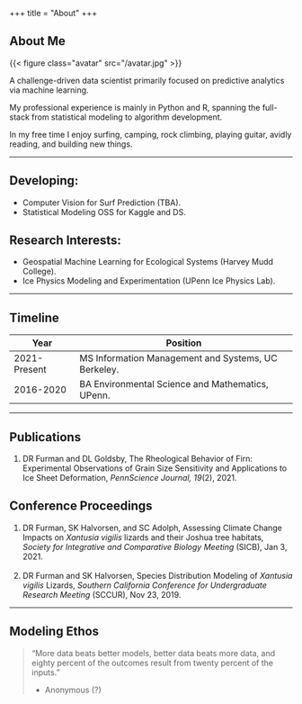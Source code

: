+++
title = "About"
+++

## About Me

{{< figure class="avatar" src="/avatar.jpg" >}}

A challenge-driven data scientist primarily focused on predictive analytics via machine learning.

My professional experience is mainly in Python and R, spanning the full-stack from statistical modeling to algorithm development.

In my free time I enjoy surfing, camping, rock climbing, playing guitar, avidly reading, and building new things.  

---

## Developing:

- Computer Vision for Surf Prediction (TBA).
- Statistical Modeling OSS for Kaggle and DS.

## Research Interests:

- Geospatial Machine Learning for Ecological Systems (Harvey Mudd College).
- Ice Physics Modeling and Experimentation (UPenn Ice Physics Lab).

---

## Timeline

Year | Position
-----|-------
2021-Present | MS Information Management and Systems, UC Berkeley.
2016-2020 | BA Environmental Science and Mathematics, UPenn.

---

## Publications

1. DR Furman and DL Goldsby, The Rheological Behavior of Firn: Experimental Observations of Grain Size Sensitivity and Applications to Ice Sheet Deformation, *PennScience Journal, 19*(2), 2021.

## Conference Proceedings

1. DR Furman, SK Halvorsen, and SC Adolph, Assessing Climate Change Impacts on *Xantusia vigilis* lizards and their Joshua tree habitats, *Society for Integrative and Comparative Biology Meeting* (SICB), Jan 3, 2021. <br><br>
2. DR Furman and SK Halvorsen, Species Distribution Modeling of *Xantusia vigilis* Lizards, *Southern California Conference for Undergraduate Research Meeting* (SCCUR), Nov 23, 2019.

---

## Modeling Ethos

> “More data beats better models, better data beats more data, and eighty percent of the outcomes result from twenty percent of the inputs.”
> - Anonymous (?)
